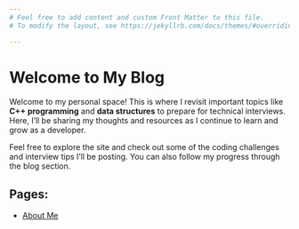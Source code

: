 ```yaml
---
# Feel free to add content and custom Front Matter to this file.
# To modify the layout, see https://jekyllrb.com/docs/themes/#overriding-theme-defaults

---
```



# Welcome to My Blog

Welcome to my personal space! This is where I revisit important topics like **C++ programming** and **data structures** to prepare for technical interviews. Here, I’ll be sharing my thoughts and resources as I continue to learn and grow as a developer.

Feel free to explore the site and check out some of the coding challenges and interview tips I’ll be posting. You can also follow my progress through the blog section.

## Pages:
- [About Me](/about/)
